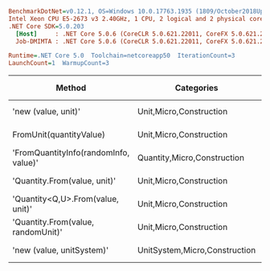 ``` ini

BenchmarkDotNet=v0.12.1, OS=Windows 10.0.17763.1935 (1809/October2018Update/Redstone5)
Intel Xeon CPU E5-2673 v3 2.40GHz, 1 CPU, 2 logical and 2 physical cores
.NET Core SDK=5.0.203
  [Host]     : .NET Core 5.0.6 (CoreCLR 5.0.621.22011, CoreFX 5.0.621.22011), X64 RyuJIT
  Job-DMIMTA : .NET Core 5.0.6 (CoreCLR 5.0.621.22011, CoreFX 5.0.621.22011), X64 RyuJIT

Runtime=.NET Core 5.0  Toolchain=netcoreapp50  IterationCount=3  
LaunchCount=1  WarmupCount=3  

```
|                                Method |                    Categories |      Mean |      Error |   StdDev |   StdErr |       Min |       Max |    Median | Ratio | MannWhitney(5%) | RatioSD |  Gen 0 | Gen 1 | Gen 2 | Allocated |
|-------------------------------------- |------------------------------ |----------:|-----------:|---------:|---------:|----------:|----------:|----------:|------:|---------------- |--------:|-------:|------:|------:|----------:|
|                   &#39;new (value, unit)&#39; |       Unit,Micro,Construction |  14.31 ns |   0.573 ns | 0.031 ns | 0.018 ns |  14.28 ns |  14.34 ns |  14.30 ns |  1.00 |            Base |    0.00 |      - |     - |     - |         - |
|               FromUnit(quantityValue) |       Unit,Micro,Construction |  31.13 ns |  23.451 ns | 1.285 ns | 0.742 ns |  30.36 ns |  32.62 ns |  30.43 ns |  2.18 |               ? |    0.09 |      - |     - |     - |         - |
| &#39;FromQuantityInfo(randomInfo, value)&#39; |   Quantity,Micro,Construction |  60.23 ns |  11.850 ns | 0.650 ns | 0.375 ns |  59.53 ns |  60.81 ns |  60.36 ns |  4.21 |               ? |    0.05 | 0.0020 |     - |     - |      32 B |
|          &#39;Quantity.From(value, unit)&#39; |       Unit,Micro,Construction |  83.67 ns |   4.144 ns | 0.227 ns | 0.131 ns |  83.41 ns |  83.84 ns |  83.77 ns |  5.85 |               ? |    0.03 | 0.0020 |     - |     - |      32 B |
|     &#39;Quantity&lt;Q,U&gt;.From(value, unit)&#39; |       Unit,Micro,Construction |  84.93 ns |  17.340 ns | 0.950 ns | 0.549 ns |  84.09 ns |  85.96 ns |  84.73 ns |  5.94 |               ? |    0.08 | 0.0035 |     - |     - |      56 B |
|    &#39;Quantity.From(value, randomUnit)&#39; |       Unit,Micro,Construction | 110.58 ns |  16.183 ns | 0.887 ns | 0.512 ns | 109.59 ns | 111.30 ns | 110.85 ns |  7.73 |               ? |    0.06 | 0.0019 |     - |     - |      32 B |
|             &#39;new (value, unitSystem)&#39; | UnitSystem,Micro,Construction | 373.55 ns | 120.352 ns | 6.597 ns | 3.809 ns | 366.72 ns | 379.89 ns | 374.03 ns | 26.11 |               ? |    0.48 | 0.0121 |     - |     - |     192 B |

